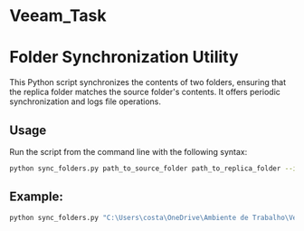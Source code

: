 # Veeam_Task
# Folder Synchronization Utility

This Python script synchronizes the contents of two folders, ensuring that the replica folder matches the source folder's contents. It offers periodic synchronization and logs file operations.

## Usage

Run the script from the command line with the following syntax:

```bash
python sync_folders.py path_to_source_folder path_to_replica_folder --interval interval_seconds --log log_file
```
## Example:

```bash
python sync_folders.py "C:\Users\costa\OneDrive\Ambiente de Trabalho\Veam\source" "C:\Users\costa\OneDrive\Ambiente de Trabalho\Veam\replica" --interval 20 --log sync.log
```

